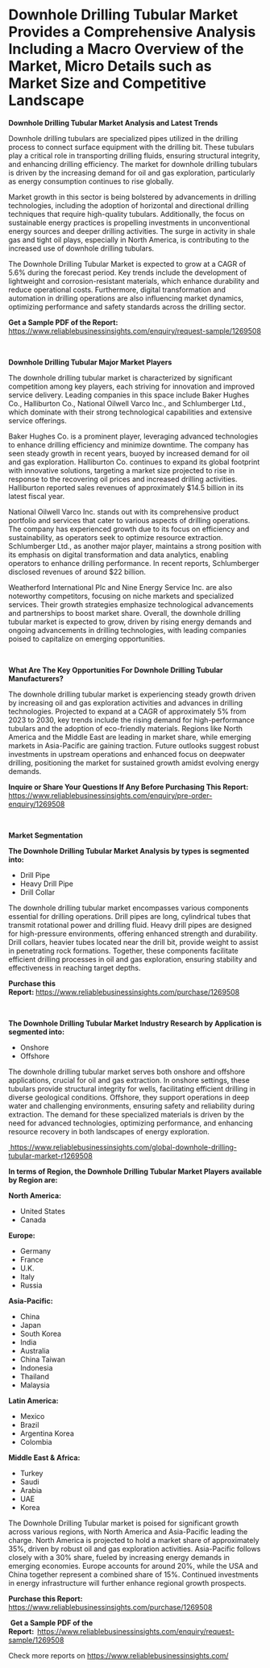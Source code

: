 <p><h1>Downhole Drilling Tubular Market Provides a Comprehensive Analysis Including a Macro Overview of the Market, Micro Details such as Market Size and Competitive Landscape</h1></p><p><strong>Downhole Drilling Tubular Market Analysis and Latest Trends</strong></p>
<p><p>Downhole drilling tubulars are specialized pipes utilized in the drilling process to connect surface equipment with the drilling bit. These tubulars play a critical role in transporting drilling fluids, ensuring structural integrity, and enhancing drilling efficiency. The market for downhole drilling tubulars is driven by the increasing demand for oil and gas exploration, particularly as energy consumption continues to rise globally.</p><p>Market growth in this sector is being bolstered by advancements in drilling technologies, including the adoption of horizontal and directional drilling techniques that require high-quality tubulars. Additionally, the focus on sustainable energy practices is propelling investments in unconventional energy sources and deeper drilling activities. The surge in activity in shale gas and tight oil plays, especially in North America, is contributing to the increased use of downhole drilling tubulars.</p><p>The Downhole Drilling Tubular Market is expected to grow at a CAGR of 5.6% during the forecast period. Key trends include the development of lightweight and corrosion-resistant materials, which enhance durability and reduce operational costs. Furthermore, digital transformation and automation in drilling operations are also influencing market dynamics, optimizing performance and safety standards across the drilling sector.</p></p>
<p><strong>Get a Sample PDF of the Report:&nbsp;</strong> <a href="https://www.reliablebusinessinsights.com/enquiry/request-sample/1269508?utm_campaign=3439&utm_medium=2&utm_source=Github&utm_content=ia&utm_term=24032025&utm_id=downhole-drilling-tubular">https://www.reliablebusinessinsights.com/enquiry/request-sample/1269508</a></p>
<p>&nbsp;</p>
<p><strong>Downhole Drilling Tubular Major Market Players</strong></p>
<p><p>The downhole drilling tubular market is characterized by significant competition among key players, each striving for innovation and improved service delivery. Leading companies in this space include Baker Hughes Co., Halliburton Co., National Oilwell Varco Inc., and Schlumberger Ltd., which dominate with their strong technological capabilities and extensive service offerings.</p><p>Baker Hughes Co. is a prominent player, leveraging advanced technologies to enhance drilling efficiency and minimize downtime. The company has seen steady growth in recent years, buoyed by increased demand for oil and gas exploration. Halliburton Co. continues to expand its global footprint with innovative solutions, targeting a market size projected to rise in response to the recovering oil prices and increased drilling activities. Halliburton reported sales revenues of approximately $14.5 billion in its latest fiscal year.</p><p>National Oilwell Varco Inc. stands out with its comprehensive product portfolio and services that cater to various aspects of drilling operations. The company has experienced growth due to its focus on efficiency and sustainability, as operators seek to optimize resource extraction. Schlumberger Ltd., as another major player, maintains a strong position with its emphasis on digital transformation and data analytics, enabling operators to enhance drilling performance. In recent reports, Schlumberger disclosed revenues of around $22 billion.</p><p>Weatherford International Plc and Nine Energy Service Inc. are also noteworthy competitors, focusing on niche markets and specialized services. Their growth strategies emphasize technological advancements and partnerships to boost market share. Overall, the downhole drilling tubular market is expected to grow, driven by rising energy demands and ongoing advancements in drilling technologies, with leading companies poised to capitalize on emerging opportunities.</p></p>
<p>&nbsp;</p>
<p><strong>What Are The Key Opportunities For Downhole Drilling Tubular Manufacturers?</strong></p>
<p><p>The downhole drilling tubular market is experiencing steady growth driven by increasing oil and gas exploration activities and advances in drilling technologies. Projected to expand at a CAGR of approximately 5% from 2023 to 2030, key trends include the rising demand for high-performance tubulars and the adoption of eco-friendly materials. Regions like North America and the Middle East are leading in market share, while emerging markets in Asia-Pacific are gaining traction. Future outlooks suggest robust investments in upstream operations and enhanced focus on deepwater drilling, positioning the market for sustained growth amidst evolving energy demands.</p></p>
<p><strong>Inquire or Share Your Questions If Any Before Purchasing This Report:</strong> <a href="https://www.reliablebusinessinsights.com/enquiry/pre-order-enquiry/1269508?utm_campaign=3439&utm_medium=2&utm_source=Github&utm_content=ia&utm_term=24032025&utm_id=downhole-drilling-tubular">https://www.reliablebusinessinsights.com/enquiry/pre-order-enquiry/1269508</a></p>
<p>&nbsp;</p>
<p><strong>Market Segmentation</strong></p>
<p><strong>The Downhole Drilling Tubular Market Analysis by types is segmented into:</strong></p>
<p><ul><li>Drill Pipe</li><li>Heavy Drill Pipe</li><li>Drill Collar</li></ul></p>
<p><p>The downhole drilling tubular market encompasses various components essential for drilling operations. Drill pipes are long, cylindrical tubes that transmit rotational power and drilling fluid. Heavy drill pipes are designed for high-pressure environments, offering enhanced strength and durability. Drill collars, heavier tubes located near the drill bit, provide weight to assist in penetrating rock formations. Together, these components facilitate efficient drilling processes in oil and gas exploration, ensuring stability and effectiveness in reaching target depths.</p></p>
<p><strong>Purchase this Report:&nbsp;</strong><a href="https://www.reliablebusinessinsights.com/purchase/1269508?utm_campaign=3439&utm_medium=2&utm_source=Github&utm_content=ia&utm_term=24032025&utm_id=downhole-drilling-tubular">https://www.reliablebusinessinsights.com/purchase/1269508</a></p>
<p>&nbsp;</p>
<p><strong>The Downhole Drilling Tubular Market Industry Research by Application is segmented into:</strong></p>
<p><ul><li>Onshore</li><li>Offshore</li></ul></p>
<p><p>The downhole drilling tubular market serves both onshore and offshore applications, crucial for oil and gas extraction. In onshore settings, these tubulars provide structural integrity for wells, facilitating efficient drilling in diverse geological conditions. Offshore, they support operations in deep water and challenging environments, ensuring safety and reliability during extraction. The demand for these specialized materials is driven by the need for advanced technologies, optimizing performance, and enhancing resource recovery in both landscapes of energy exploration.</p></p>
<p><a href="https://www.reliablebusinessinsights.com/global-downhole-drilling-tubular-market-r1269508?utm_campaign=3439&utm_medium=2&utm_source=Github&utm_content=ia&utm_term=24032025&utm_id=downhole-drilling-tubular">&nbsp;https://www.reliablebusinessinsights.com/global-downhole-drilling-tubular-market-r1269508</a></p>
<p><strong>In terms of Region, the Downhole Drilling Tubular Market Players available by Region are:</strong></p>
<p>
    <p> <strong> North America: </strong>
        <ul>
            <li>United States</li>
            <li>Canada</li>
        </ul>
        </p> 
    <p> <strong> Europe: </strong>
        <ul>
            <li>Germany</li>
            <li>France</li>
            <li>U.K.</li>
            <li>Italy</li>
            <li>Russia</li>
        </ul>
        </p> 
    <p> <strong> Asia-Pacific: </strong>
        <ul>
            <li>China</li>
            <li>Japan</li>
            <li>South Korea</li>
            <li>India</li>
            <li>Australia</li>
            <li>China Taiwan</li>
            <li>Indonesia</li>
            <li>Thailand</li>
            <li>Malaysia</li>
        </ul>
        </p> 
    <p> <strong> Latin America: </strong>
        <ul>
            <li>Mexico</li>
            <li>Brazil</li>
            <li>Argentina Korea</li>
            <li>Colombia</li>
        </ul>
        </p> 
    <p> <strong> Middle East & Africa: </strong>
        <ul>
            <li>Turkey</li>
            <li>Saudi</li>
            <li>Arabia</li>
            <li>UAE</li>
            <li>Korea</li>
        </ul>
    </p>
    </p>
<p><p>The Downhole Drilling Tubular market is poised for significant growth across various regions, with North America and Asia-Pacific leading the charge. North America is projected to hold a market share of approximately 35%, driven by robust oil and gas exploration activities. Asia-Pacific follows closely with a 30% share, fueled by increasing energy demands in emerging economies. Europe accounts for around 20%, while the USA and China together represent a combined share of 15%. Continued investments in energy infrastructure will further enhance regional growth prospects.</p></p>
<p><strong>Purchase this Report: </strong><a href="https://www.reliablebusinessinsights.com/purchase/1269508?utm_campaign=3439&utm_medium=2&utm_source=Github&utm_content=ia&utm_term=24032025&utm_id=downhole-drilling-tubular">https://www.reliablebusinessinsights.com/purchase/1269508</a></p>
<p>&nbsp;<strong>Get a Sample PDF of the Report:&nbsp;&nbsp;</strong><a href="https://www.reliablebusinessinsights.com/enquiry/request-sample/1269508?utm_campaign=3439&utm_medium=2&utm_source=Github&utm_content=ia&utm_term=24032025&utm_id=downhole-drilling-tubular">https://www.reliablebusinessinsights.com/enquiry/request-sample/1269508</a></p>
<p><strong></strong></p>
<p>Check more reports on <a href="https://www.reliablebusinessinsights.com/?utm_campaign=3439&utm_medium=2&utm_source=Github&utm_content=ia&utm_term=24032025&utm_id=downhole-drilling-tubular">https://www.reliablebusinessinsights.com/</a></p>